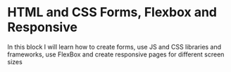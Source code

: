 # HTML and CSS Forms, Flexbox and Responsive

In this block I will learn how to create forms, use JS and CSS libraries and frameworks, use FlexBox and create responsive pages for different screen sizes 
